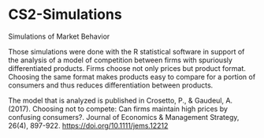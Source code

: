 # CS2-Simulations
Simulations of Market Behavior

Those simulations were done with the R statistical software in support of the analysis of a model of competition between firms with spuriously differentiated products. Firms choose not only prices but product format. Choosing the same format makes products easy to compare for a portion of consumers and thus reduces differentiation between products.

The model that is analyzed is published in Crosetto, P., & Gaudeul, A. (2017). Choosing not to compete: Can firms maintain high prices by confusing consumers?. Journal of Economics & Management Strategy, 26(4), 897-922. https://doi.org/10.1111/jems.12212

